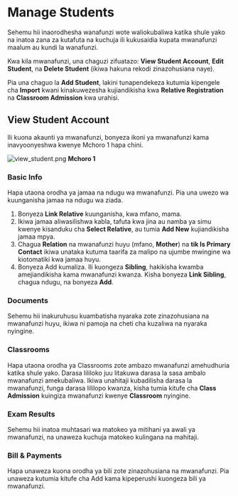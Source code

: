 # Manage Students
Sehemu hii inaorodhesha wanafunzi wote waliokubaliwa katika shule yako na inatoa zana za kutafuta na kuchuja ili kukusaidia kupata mwanafunzi maalum au kundi la wanafunzi.

Kwa kila mwanafunzi, una chaguzi zifuatazo: **View Student Account**, **Edit Student**, na **Delete Student** (ikiwa hakuna rekodi zinazohusiana naye).

Pia una chaguo la **Add Student**, lakini tunapendekeza kutumia kipengele cha **Import** kwani kinakuwezesha kujiandikisha kwa **Relative Registration** na **Classroom Admission** kwa urahisi.

## View Student Account

Ili kuona akaunti ya mwanafunzi, bonyeza ikoni ya mwanafunzi kama inavyoonyeshwa kwenye Mchoro 1 hapa chini.

![view_student.png](view_student.png)
**Mchoro 1**

### Basic Info

Hapa utaona orodha ya jamaa na ndugu wa mwanafunzi. Pia una uwezo wa kuunganisha jamaa na ndugu wa ziada.

1. Bonyeza **Link Relative** kuunganisha, kwa mfano, mama.
2. Ikiwa jamaa aliwasilishwa kabla, tafuta kwa jina au namba ya simu kwenye kisanduku cha **Select Relative**, au tumia 
   **Add New** kujiandikisha jamaa mpya.
3. Chagua **Relation** na mwanafunzi huyu (mfano, **Mother**) na **tik Is Primary Contact** ikiwa unataka kutuma taarifa za malipo na ujumbe mwingine wa kiotomatiki kwa jamaa huyu.
4. Bonyeza Add kumaliza.
Ili kuongeza **Sibling**, hakikisha kwamba amejiandikisha kama mwanafunzi kwanza. Kisha bonyeza **Link Sibling**, chagua ndugu, na bonyeza **Add**.

### Documents

Sehemu hii inakuruhusu kuambatisha nyaraka zote zinazohusiana na mwanafunzi huyu, ikiwa ni pamoja na cheti cha kuzaliwa na nyaraka nyingine.

### Classrooms

Hapa utaona orodha ya Classrooms zote ambazo mwanafunzi amehudhuria katika shule yako. Darasa lililoko juu litakuwa darasa la sasa ambalo mwanafunzi amekubaliwa. Ikiwa unahitaji kubadilisha darasa la mwanafunzi, funga darasa lililopo kwanza, kisha tumia kitufe cha **Class Admission** kuingiza mwanafunzi kwenye **Classroom** nyingine.

### Exam Results
Sehemu hii inatoa muhtasari wa matokeo ya mitihani ya awali ya mwanafunzi, na unaweza kuchuja matokeo kulingana na mahitaji.

### Bill & Payments

Hapa unaweza kuona orodha ya bili zote zinazohusiana na mwanafunzi. Pia unaweza kutumia kitufe cha Add kama kipeperushi kuongeza bili ya mwanafunzi.

